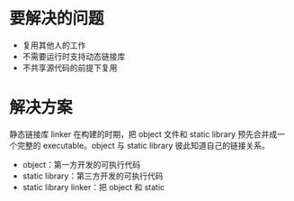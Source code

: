 # 要解决的问题

* 复用其他人的工作
* 不需要运行时支持动态链接库
* 不共享源代码的前提下复用

# 解决方案

静态链接库 linker 在构建的时期，把 object 文件和 static library 预先合并成一个完整的 executable。object 与 static library 彼此知道自己的链接关系。

* object：第一方开发的可执行代码
* static library：第三方开发的可执行代码
* static library linker：把 object 和 static 
